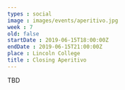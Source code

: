 ```yaml
---
types : social
image : images/events/aperitivo.jpg
week : 7
old: false
startDate : 2019-06-15T18:00:00Z
endDate : 2019-06-15T21:00:00Z
place : Lincoln College
title : Closing Aperitivo
---
```


TBD


